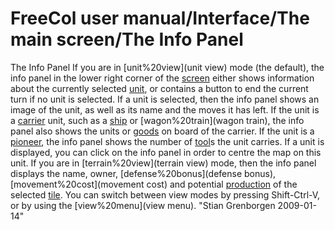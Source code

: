 # FreeCol user manual/Interface/The main screen/The Info Panel

The Info Panel
If you are in [unit%20view](unit view) mode (the default), the info panel in the lower right corner of the [screen](screen) either shows information about the currently selected [unit](unit), or contains a button to end the current turn if no unit is selected. If a unit is selected, then the info panel shows an image of the unit, as well as its name and the moves it has left. If the unit is a [carrier](carrier) unit, such as a [ship](ship) or [wagon%20train](wagon train), the info panel also shows the units or [goods](goods) on board of the carrier. If the unit is a [pioneer](pioneer), the info panel shows the number of [tool](tool)s the unit carries.
If a unit is displayed, you can click on the info panel in order to centre the map on this unit.
If you are in [terrain%20view](terrain view) mode, then the info panel displays the name, owner, [defense%20bonus](defense bonus), [movement%20cost](movement cost) and potential [production](production) of the selected [tile](tile). You can switch between view modes by pressing Shift-Ctrl-V, or by using the [view%20menu](view menu).
"Stian Grenborgen 2009-01-14" 